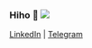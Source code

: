 ### Hiho 👋 <img src="https://hit-counter.vanhanen.dev?tag=github-profile" />

[LinkedIn](https://linkedin.com/in/vanhanenjjv)
| [Telegram](https://t.me/vanhanenjjv)
